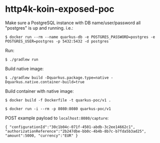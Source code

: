 # http4k-koin-exposed-poc

Make sure a PostgreSQL instance with DB name/user/password all "postgres" is up and running. i.e.:

`$ docker run --rm --name quarkus-db -e POSTGRES_PASSWORD=postgres -e POSTGRES_USER=postgres -p 5432:5432 -d postgres`

Run:

`$ ./gradlew run`

Build native image:

`$ ./gradlew build -Dquarkus.package.type=native -Dquarkus.native.container-build=true`

Build container with native image:

`$ docker build -f Dockerfile -t quarkus-poc/v1 .`

`$ docker run -i --rm -p 8080:8080 quarkus-poc/v1`

POST example payload to `localhost:8080/capture`:

`{
"configurationId":"30c1b04c-071f-4501-abdb-3c2ee14662c1",
"authorizationReference":"2b247dbe-bb0c-4b4b-8b7c-b7fda5b3ad25",
"amount":5000,
"currency":"EUR"
}`